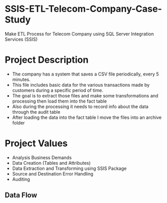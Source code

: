 # SSIS-ETL-Telecom-Company-Case-Study
Make ETL Process for Telecom Company using SQL Server Integration Services (SSIS)


 # Project Description
- The company has a system that saves a CSV file periodically, every 5 minutes. 
- This file includes basic data for the various transactions made by customers during a specific period of time.
- The goal is to extract those files and make some transformations and processing then load them into the fact table
- Also during the processing it needs to record info about the data through the audit table
- After loading the data into the fact table I move the files into an archive folder


# Project Values 
- Analysis Business Demands
- Data Creation (Tables and Attributes)
- Data Extraction and Transforming using SSIS Package
- Source and Destination Error Handling
- Auditing
  

## Data Flow
